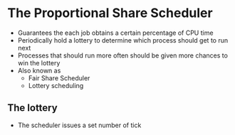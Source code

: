 # The Proportional Share Scheduler

- Guarantees the each job obtains a certain percentage of CPU time
- Periodically hold a lottery to determine which process should get to run next
- Processes that should run more often should be given more chances to win the lottery
- Also known as 
	- Fair Share Scheduler
	- Lottery scheduling

## The lottery
- The scheduler issues a set number of tick